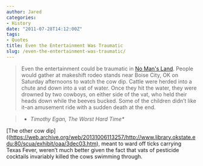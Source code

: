 ```yaml
---
author: Jared
categories:
- History	
date: "2011-07-28T14:12:00Z"
tags:
- Quotes
title: Even the Entertainment Was Traumatic
slug: /even-the-entertainment-was-traumatic/
---
```

> Even the entertainment could be traumatic in [No Man's Land](http://en.wikipedia.org/wiki/Oklahoma_Panhandle). People would gather at makeshift rodeo stands near Boise City, OK on Saturday afternoons to watch the cow dip. Cattle were herded into a chute and down into a vat of water. Once they hit the water, they were drowned by two cowboys, on either side of the vat, who held their heads down while the beeves bucked. Some of the children didn’t like it–an amusement ride with a sudden death at the end.

> - <cite>Timothy Egan, *The Worst Hard Time**</cite>

[The other cow dip]((https://web.archive.org/web/20131006113257/http://www.library.okstate.edu:80/scua/exhibit/oaa/3dec03.htm), meant to ward off ticks carrying Texas Fever, weren’t much better given the fact that vats of pesticide cocktails invariably killed the cows swimming through.
